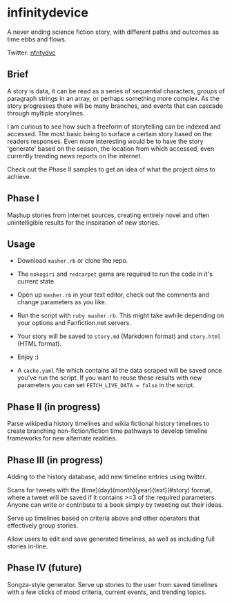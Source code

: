 infinitydevice
==============

A never ending science fiction story, with different paths and outcomes as time ebbs and flows. 

Twitter: [nfntydvc](http://twitter.com/nfntydvc "nfntydvc")


Brief
-----

A story is data, it can be read as a series of sequential characters, groups of paragraph strings in an array, or perhaps something more complex. As the story progresses there will be many branches, and events that can cascade through myltiple storylines.


I am curious to see how such a freeform of storytelling can be indexed and accessed. The most basic being to surface a certain story based on the readers responses. Even more interesting would be to have the story 'generate' based on the season, the location from which accessed, even currently trending news reports on the internet.

Check out the Phase II samples to get an idea of what the project aims to achieve.

Phase I
-------

Mashup stories from internet sources, creating entirely novel and often unintelligible results for the inspiration of new stories.

Usage
-----

* Download `masher.rb` or clone the repo.
* The `nokogiri` and `redcarpet` gems are required to run the code in it's current state.
* Open up `masher.rb` in your text editor, check out the comments and change parameters as you like.
* Run the script with `ruby masher.rb`. This might take awhile depending on your options and Fanfiction.net servers.
* Your story will be saved to `story.md` (Markdown format) and `story.html` (HTML format).
* Enjoy :)

* A `cache.yaml` file which contains all the data scraped will be saved once you've run the script. If you want to reuse these results with new parameters you can set `FETCH_LIVE_DATA = false` in the script.

Phase II (in progress)
--------

Parse wikipedia history timelines and wikia fictional history timelines to create branching non-fiction/fiction time pathways to develop timeline frameworks for new alternate realities.

Phase III (in progress)
---------

Adding to the history database, add new timeline entries using twitter.

Scans for tweets with the (time)(day)(month)(year)(text)(#story) format, where a tweet will be saved if it contains >=3 of the required parameters. Anyone can write or contribute to a book simply by tweeting out their ideas.

Serve up timelines based on criteria above and other operators that effectively group stories.

Allow users to edit and save generated timelines, as well as including full stories in-line.


Phase IV (future)
---------

Songza-style generator. Serve up stories to the user from saved timelines with a few clicks of mood criteria, current events, and trending topics. 


